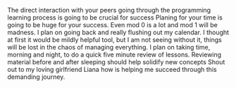 The direct interaction with your peers going through the programming learning process is going to be crucial for success
Planing for your time is going to be huge for your success. Even mod 0 is a lot and mod 1 will be madness.
I plan on going back and really flushing out my calendar. I thought at first it would be mildly helpful tool, but I am not seeing without it, things will be lost in the chaos of managing everything.
I plan on taking time, morning and night, to do a quick five minute review of lessons. Reviewing material before and after sleeping should help solidify new concepts
Shout out to my loving girlfriend Liana how is helping me succeed through this demanding journey.  
